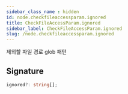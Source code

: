 ```yaml
---
sidebar_class_name : hidden
id: node.checkfileaccessparam.ignored
title: CheckFileAccessParam.ignored
sidebar_label: CheckFileAccessParam.ignored
slug: /node.checkfileaccessparam.ignored
---
```






제외할 파일 경로 glob 패턴

## Signature

```typescript
ignored?: string[];
```
